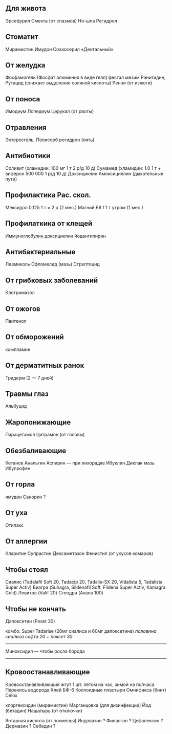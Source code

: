 ## Для живота
Эрсефурил 
Смекта (от спазмов)
Но-шпа
Регидрол

## Стоматит
Мирамистин
Имудон
Соакосерил «Дентальный»

## От желудка
Фосфамогель (Фосфат алюминия в виде геля)
фестал
мезим
Ранитидин, Рутацид (снижает выделение соляной кислоты)
Ренни (от изжоги)

## От поноса
Имодиум
Лопедиум
Церукал (от рвоты)

## Отравления
Энтеросгель, Полисорб
регидрон (пить)

## Антибиотики
Соливит (хламидии: 100 мг 1 т 2 р/д 10 д)
Сумамед (хламидии: 1.0 1 т + виферон 500 000 1 р/д 10 д)
Доксициклин
Амоксициллин (дыхательные пути)

## Профилактика Рас. скол.
Мексидол 0,125 1 т × 2 р (2 мес.)
Магний Б6 f 1 т утром (1 мес.)

## Профилаткика от клещей
Иммуноглобулин
доксициклин
йодантипирин 

## Антибактериальные
Левмиколь
Офломелид (мазь)
Стрептоцид

## От грибковых заболеваний
Клотримазол

## От ожогов
Пантенол

## От обморожений
компламин

## От дерматитных ранок
Тридерм (2 — 7 дней)

## Травмы глаз
Альбуцид

## Жаропонижающие
Парацетамол 
Цитрамон (от головы)

## Обезбаливающие
Кетанов
Анальгин 
Аспирин — при лихорадке
Ибуклин
Диклак мазь
Ибупрофен

## От горла
имудон
Санорин ?

## От уха
Отипакс

## От аллергии
Кларитин
Супрастин
Дексаметазон
Фенистил (от укусов комаров)

## Чтобы стоял
Сиалис (Tadalafil Soft 20, Tadacip 20, Tadalis-SX 20, Vidalista 5, Tadalista Super Activ)
Виагра (Suhagra, Sildenafil Soft, Fildena Super Activ, Kamagra Gold)
Левитра (Valif 20)
Стендра (Avana 100)

## Чтобы не кончать
Дапоксетин (Poxet 30)

комбо: Super Tadarise (20мг сиалиса и 60мг дапоксетина)
*половина сиалиса софта 20 + поксет 30*

***
Миноксидил — чтобы росла борода

***
## Кровоостанавливающие
Кровоостанавливающий жгут 1 шт. летом на час, зимой на полчаса.
Перекись водорода
Клей БФ-6
Коллоидные пластыри
Омнификса (бинт)
Celox


хлоргексидин (мирамистин)
Марганцовка (для дизинфекции)
Йод (бетадин)
Нашатырь (от отключки)

Янтарная кислота (от похмелья)
Индовазин ?
Финалгон ?
Цефалексин ?
Дермазин ?
Себедин ?
